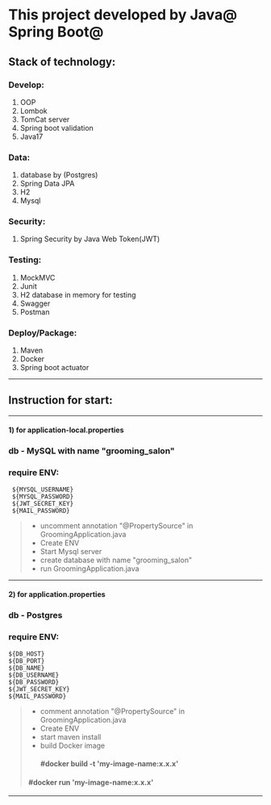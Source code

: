 # This project developed by Java@ Spring Boot@

## Stack of technology:

### Develop:

1. OOP
2. Lombok
3. TomCat server
4. Spring boot validation
5. Java17

### Data:

1. database by (Postgres)
2. Spring Data JPA
3. H2
4. Mysql

### Security:

1. Spring Security by Java Web Token(JWT)

### Testing:

1. MockMVC
2. Junit
3. H2 database in memory for testing
4. Swagger
5. Postman

### Deploy/Package:

1. Maven
2. Docker
3. Spring boot actuator

___

## Instruction for start:

___ 

#### 1) for application-local.properties

### db - MySQL with name "grooming_salon"

### require ENV:

     ${MYSQL_USERNAME}
     ${MYSQL_PASSWORD}
     ${JWT_SECRET_KEY}
     ${MAIL_PASSWORD}

> - uncomment annotation "@PropertySource" in GroomingApplication.java
> - Create ENV
> - Start Mysql server
> - create database with name "grooming_salon"
> - run GroomingApplication.java
___

#### 2) for application.properties

### db - Postgres

### require ENV:

    ${DB_HOST}
    ${DB_PORT}
    ${DB_NAME}
    ${DB_USERNAME}
    ${DB_PASSWORD}
    ${JWT_SECRET_KEY}
    ${MAIL_PASSWORD}

> - comment annotation "@PropertySource" in GroomingApplication.java
> - Create ENV
> - start maven install
> - build Docker image
>   #### #docker build -t 'my-image-name:x.x.x'
>  #### #docker run 'my-image-name:x.x.x'
___


